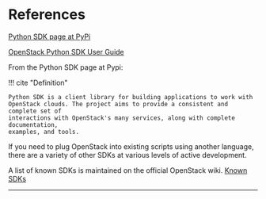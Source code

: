# References

[Python SDK page at PyPi](https://pypi.org/project/openstacksdk/)

[OpenStack Python SDK User Guide](https://docs.openstack.org/mitaka/user-guide/sdk.html)

From the Python SDK page at Pypi:

!!! cite "Definition"

    Python SDK is a client library for building applications to work with
    OpenStack clouds. The project aims to provide a consistent and complete set of
    interactions with OpenStack's many services, along with complete documentation,
    examples, and tools.

If you need to plug OpenStack into existing scripts using another language,
there are a variety of other SDKs at various levels of active development.

A list of known SDKs is maintained on the official OpenStack wiki.
[Known SDKs](https://wiki.openstack.org/wiki/SDKs)

---

